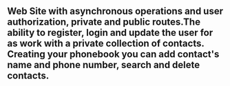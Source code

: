 

## Web Site with asynchronous operations and user authorization, private and public routes.The ability to register, login and update the user for as work with a private collection of contacts. Creating your phonebook you can add contact's name and phone number, search and delete contacts.
